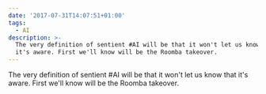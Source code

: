 ```yaml
---
date: '2017-07-31T14:07:51+01:00'
tags:
  - AI
description: >-
  The very definition of sentient #AI will be that it won't let us know that
  it's aware. First we'll know will be the Roomba takeover.
---
```

The very definition of sentient #AI will be that it won't let us know that it's aware. First we'll know will be the Roomba takeover.
